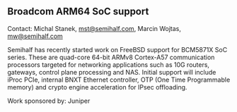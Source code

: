 ## Broadcom ARM64 SoC support ##

Contact: Michal Stanek, <mst@semihalf.com>, Marcin Wojtas, <mw@semihalf.com>

Semihalf has recently started work on FreeBSD support for BCM5871X SoC series. These are quad-core 64-bit ARMv8 Cortex-A57 communication processors targeted for
networking applications such as 10G routers, gateways, control plane processing and NAS. Initial support will include iProc PCIe, internal BNXT Ethernet
controller, OTP (One Time Programmable memory)
and crypto engine acceleration for IPsec offloading.

Work sponsored by: Juniper

